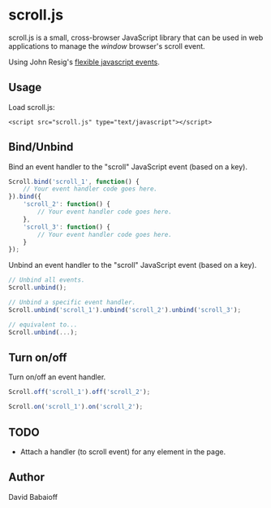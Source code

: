 # scroll.js

scroll.js is a small, cross-browser JavaScript library that can be used in web applications to manage the *window* browser's scroll event.

Using John Resig's [flexible javascript events](http://ejohn.org/projects/flexible-javascript-events/).

## Usage

Load scroll.js:

    <script src="scroll.js" type="text/javascript"></script>

## Bind/Unbind

Bind an event handler to the "scroll" JavaScript event (based on a key).

```js
Scroll.bind('scroll_1', function() {
    // Your event handler code goes here.
}).bind({
    'scroll_2': function() {
        // Your event handler code goes here.
    },
    'scroll_3': function() {
        // Your event handler code goes here.
    }
});
```

Unbind an event handler to the "scroll" JavaScript event (based on a key).

```js
// Unbind all events.
Scroll.unbind();

// Unbind a specific event handler.
Scroll.unbind('scroll_1').unbind('scroll_2').unbind('scroll_3');

// equivalent to...
Scroll.unbind(...);
```

## Turn on/off

Turn on/off an event handler.

```js
Scroll.off('scroll_1').off('scroll_2');

Scroll.on('scroll_1').on('scroll_2');
```

## TODO

* Attach a handler (to scroll event) for any element in the page.

## Author

David Babaioff